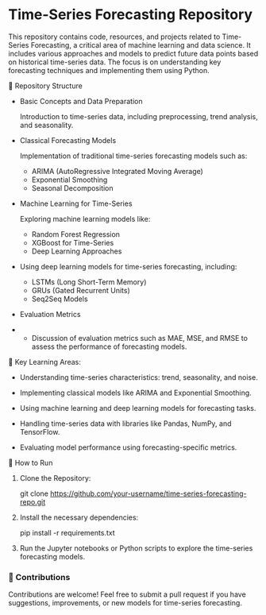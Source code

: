 # Time-Series Forecasting Repository

This repository contains code, resources, and projects related to Time-Series Forecasting, a critical area of machine learning and data science. It includes various approaches and models to predict future data points based on historical time-series data. The focus is on understanding key forecasting techniques and implementing them using Python.

📂 Repository Structure
- Basic Concepts and Data Preparation
  
  Introduction to time-series data, including preprocessing, trend analysis, and seasonality.

- Classical Forecasting Models
  
  Implementation of traditional time-series forecasting models such as:

   - ARIMA (AutoRegressive Integrated Moving Average)
   - Exponential Smoothing
   - Seasonal Decomposition
     
- Machine Learning for Time-Series
  
  Exploring machine learning models like:

   - Random Forest Regression
   - XGBoost for Time-Series
   - Deep Learning Approaches
     
- Using deep learning models for time-series forecasting, including:

  - LSTMs (Long Short-Term Memory)
  - GRUs (Gated Recurrent Units)
  - Seq2Seq Models
    
- Evaluation Metrics
- 
  - Discussion of evaluation metrics such as MAE, MSE, and RMSE to assess the performance of forecasting models.

🧠 Key Learning Areas:

  - Understanding time-series characteristics: trend, seasonality, and noise.
  
  - Implementing classical models like ARIMA and Exponential Smoothing.
  
  - Using machine learning and deep learning models for forecasting tasks.
  
  - Handling time-series data with libraries like Pandas, NumPy, and TensorFlow.
  
  - Evaluating model performance using forecasting-specific metrics.

🚀 How to Run

1. Clone the Repository:
   
   git clone https://github.com/your-username/time-series-forecasting-repo.git

3. Install the necessary dependencies:
   
   pip install -r requirements.txt
   
3. Run the Jupyter notebooks or Python scripts to explore the time-series forecasting models.

 ### 🤝 Contributions
Contributions are welcome! Feel free to submit a pull request if you have suggestions, improvements, or new models for time-series forecasting.

